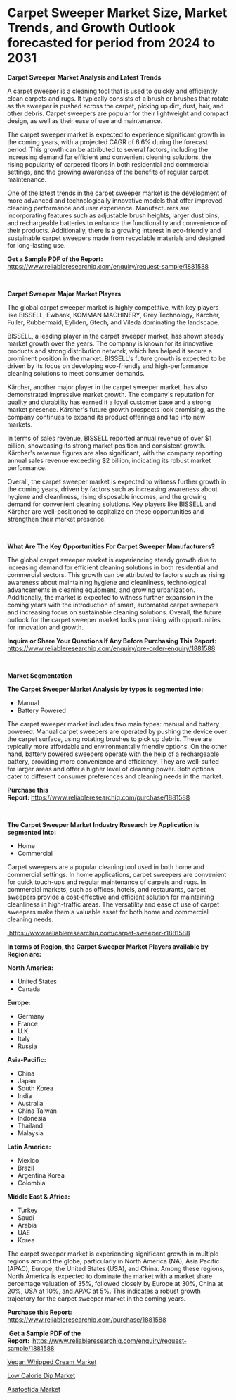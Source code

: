 <p><h1>Carpet Sweeper Market Size, Market Trends, and Growth Outlook forecasted for period from 2024 to 2031</h1></p><p><strong>Carpet Sweeper Market Analysis and Latest Trends</strong></p>
<p><p>A carpet sweeper is a cleaning tool that is used to quickly and efficiently clean carpets and rugs. It typically consists of a brush or brushes that rotate as the sweeper is pushed across the carpet, picking up dirt, dust, hair, and other debris. Carpet sweepers are popular for their lightweight and compact design, as well as their ease of use and maintenance.</p><p>The carpet sweeper market is expected to experience significant growth in the coming years, with a projected CAGR of 6.6% during the forecast period. This growth can be attributed to several factors, including the increasing demand for efficient and convenient cleaning solutions, the rising popularity of carpeted floors in both residential and commercial settings, and the growing awareness of the benefits of regular carpet maintenance.</p><p>One of the latest trends in the carpet sweeper market is the development of more advanced and technologically innovative models that offer improved cleaning performance and user experience. Manufacturers are incorporating features such as adjustable brush heights, larger dust bins, and rechargeable batteries to enhance the functionality and convenience of their products. Additionally, there is a growing interest in eco-friendly and sustainable carpet sweepers made from recyclable materials and designed for long-lasting use.</p></p>
<p><strong>Get a Sample PDF of the Report:&nbsp;</strong> <a href="https://www.reliableresearchiq.com/enquiry/request-sample/1881588">https://www.reliableresearchiq.com/enquiry/request-sample/1881588</a></p>
<p>&nbsp;</p>
<p><strong>Carpet Sweeper Major Market Players</strong></p>
<p><p>The global carpet sweeper market is highly competitive, with key players like BISSELL, Ewbank, KOMMAN MACHINERY, Grey Technology, Kärcher, Fuller, Rubbermaid, Eyliden, Gtech, and Vileda dominating the landscape.</p><p>BISSELL, a leading player in the carpet sweeper market, has shown steady market growth over the years. The company is known for its innovative products and strong distribution network, which has helped it secure a prominent position in the market. BISSELL's future growth is expected to be driven by its focus on developing eco-friendly and high-performance cleaning solutions to meet consumer demands.</p><p>Kärcher, another major player in the carpet sweeper market, has also demonstrated impressive market growth. The company's reputation for quality and durability has earned it a loyal customer base and a strong market presence. Kärcher's future growth prospects look promising, as the company continues to expand its product offerings and tap into new markets.</p><p>In terms of sales revenue, BISSELL reported annual revenue of over $1 billion, showcasing its strong market position and consistent growth. Kärcher's revenue figures are also significant, with the company reporting annual sales revenue exceeding $2 billion, indicating its robust market performance.</p><p>Overall, the carpet sweeper market is expected to witness further growth in the coming years, driven by factors such as increasing awareness about hygiene and cleanliness, rising disposable incomes, and the growing demand for convenient cleaning solutions. Key players like BISSELL and Kärcher are well-positioned to capitalize on these opportunities and strengthen their market presence.</p></p>
<p>&nbsp;</p>
<p><strong>What Are The Key Opportunities For Carpet Sweeper Manufacturers?</strong></p>
<p><p>The global carpet sweeper market is experiencing steady growth due to increasing demand for efficient cleaning solutions in both residential and commercial sectors. This growth can be attributed to factors such as rising awareness about maintaining hygiene and cleanliness, technological advancements in cleaning equipment, and growing urbanization. Additionally, the market is expected to witness further expansion in the coming years with the introduction of smart, automated carpet sweepers and increasing focus on sustainable cleaning solutions. Overall, the future outlook for the carpet sweeper market looks promising with opportunities for innovation and growth.</p></p>
<p><strong>Inquire or Share Your Questions If Any Before Purchasing This Report:</strong> <a href="https://www.reliableresearchiq.com/enquiry/pre-order-enquiry/1881588">https://www.reliableresearchiq.com/enquiry/pre-order-enquiry/1881588</a></p>
<p>&nbsp;</p>
<p><strong>Market Segmentation</strong></p>
<p><strong>The Carpet Sweeper Market Analysis by types is segmented into:</strong></p>
<p><ul><li>Manual</li><li>Battery Powered</li></ul></p>
<p><p>The carpet sweeper market includes two main types: manual and battery powered. Manual carpet sweepers are operated by pushing the device over the carpet surface, using rotating brushes to pick up debris. These are typically more affordable and environmentally friendly options. On the other hand, battery powered sweepers operate with the help of a rechargeable battery, providing more convenience and efficiency. They are well-suited for larger areas and offer a higher level of cleaning power. Both options cater to different consumer preferences and cleaning needs in the market.</p></p>
<p><strong>Purchase this Report:&nbsp;</strong><a href="https://www.reliableresearchiq.com/purchase/1881588">https://www.reliableresearchiq.com/purchase/1881588</a></p>
<p>&nbsp;</p>
<p><strong>The Carpet Sweeper Market Industry Research by Application is segmented into:</strong></p>
<p><ul><li>Home</li><li>Commercial</li></ul></p>
<p><p>Carpet sweepers are a popular cleaning tool used in both home and commercial settings. In home applications, carpet sweepers are convenient for quick touch-ups and regular maintenance of carpets and rugs. In commercial markets, such as offices, hotels, and restaurants, carpet sweepers provide a cost-effective and efficient solution for maintaining cleanliness in high-traffic areas. The versatility and ease of use of carpet sweepers make them a valuable asset for both home and commercial cleaning needs.</p></p>
<p><a href="https://www.reliableresearchiq.com/carpet-sweeper-r1881588">&nbsp;https://www.reliableresearchiq.com/carpet-sweeper-r1881588</a></p>
<p><strong>In terms of Region, the Carpet Sweeper Market Players available by Region are:</strong></p>
<p>
    <p> <strong> North America: </strong>
        <ul>
            <li>United States</li>
            <li>Canada</li>
        </ul>
        </p> 
    <p> <strong> Europe: </strong>
        <ul>
            <li>Germany</li>
            <li>France</li>
            <li>U.K.</li>
            <li>Italy</li>
            <li>Russia</li>
        </ul>
        </p> 
    <p> <strong> Asia-Pacific: </strong>
        <ul>
            <li>China</li>
            <li>Japan</li>
            <li>South Korea</li>
            <li>India</li>
            <li>Australia</li>
            <li>China Taiwan</li>
            <li>Indonesia</li>
            <li>Thailand</li>
            <li>Malaysia</li>
        </ul>
        </p> 
    <p> <strong> Latin America: </strong>
        <ul>
            <li>Mexico</li>
            <li>Brazil</li>
            <li>Argentina Korea</li>
            <li>Colombia</li>
        </ul>
        </p> 
    <p> <strong> Middle East & Africa: </strong>
        <ul>
            <li>Turkey</li>
            <li>Saudi</li>
            <li>Arabia</li>
            <li>UAE</li>
            <li>Korea</li>
        </ul>
    </p>
    </p>
<p><p>The carpet sweeper market is experiencing significant growth in multiple regions around the globe, particularly in North America (NA), Asia Pacific (APAC), Europe, the United States (USA), and China. Among these regions, North America is expected to dominate the market with a market share percentage valuation of 35%, followed closely by Europe at 30%, China at 20%, USA at 10%, and APAC at 5%. This indicates a robust growth trajectory for the carpet sweeper market in the coming years.</p></p>
<p><strong>Purchase this Report: </strong><a href="https://www.reliableresearchiq.com/purchase/1881588">https://www.reliableresearchiq.com/purchase/1881588</a></p>
<p>&nbsp;<strong>Get a Sample PDF of the Report:&nbsp;&nbsp;</strong><a href="https://www.reliableresearchiq.com/enquiry/request-sample/1881588">https://www.reliableresearchiq.com/enquiry/request-sample/1881588</a></p>
<p><strong></strong></p>
<p><p><a href="https://github.com/garethgwrecovery/Market-Research-Report-List-1/blob/main/vegan-whipped-cream-market.md">Vegan Whipped Cream Market</a></p><p><a href="https://github.com/Jeralderzog65756e/Market-Research-Report-List-1/blob/main/low-calorie-dip-market.md">Low Calorie Dip Market</a></p><p><a href="https://view.publitas.com/reportprime-1/emerging-trends-in-asafoetida-market-global-outlook-and-future-prospects-from-2024-2031/">Asafoetida Market</a></p></p>